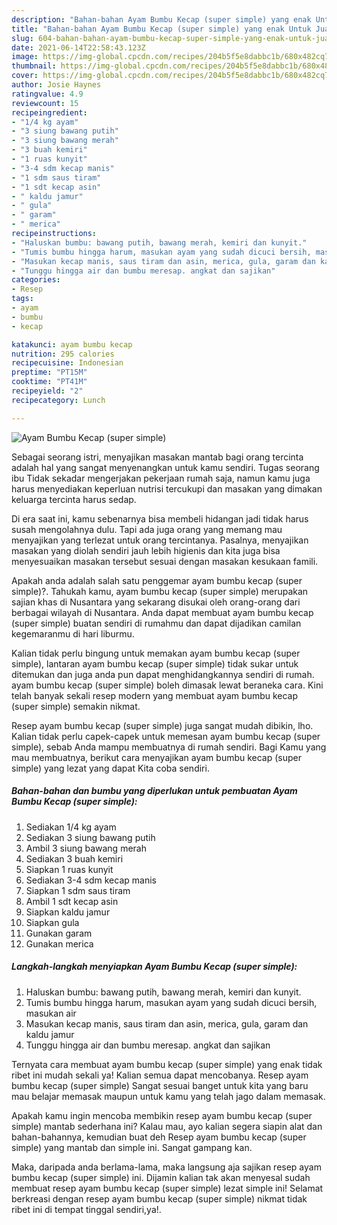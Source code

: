 ```yaml
---
description: "Bahan-bahan Ayam Bumbu Kecap (super simple) yang enak Untuk Jualan"
title: "Bahan-bahan Ayam Bumbu Kecap (super simple) yang enak Untuk Jualan"
slug: 604-bahan-bahan-ayam-bumbu-kecap-super-simple-yang-enak-untuk-jualan
date: 2021-06-14T22:58:43.123Z
image: https://img-global.cpcdn.com/recipes/204b5f5e8dabbc1b/680x482cq70/ayam-bumbu-kecap-super-simple-foto-resep-utama.jpg
thumbnail: https://img-global.cpcdn.com/recipes/204b5f5e8dabbc1b/680x482cq70/ayam-bumbu-kecap-super-simple-foto-resep-utama.jpg
cover: https://img-global.cpcdn.com/recipes/204b5f5e8dabbc1b/680x482cq70/ayam-bumbu-kecap-super-simple-foto-resep-utama.jpg
author: Josie Haynes
ratingvalue: 4.9
reviewcount: 15
recipeingredient:
- "1/4 kg ayam"
- "3 siung bawang putih"
- "3 siung bawang merah"
- "3 buah kemiri"
- "1 ruas kunyit"
- "3-4 sdm kecap manis"
- "1 sdm saus tiram"
- "1 sdt kecap asin"
- " kaldu jamur"
- " gula"
- " garam"
- " merica"
recipeinstructions:
- "Haluskan bumbu: bawang putih, bawang merah, kemiri dan kunyit."
- "Tumis bumbu hingga harum, masukan ayam yang sudah dicuci bersih, masukan air"
- "Masukan kecap manis, saus tiram dan asin, merica, gula, garam dan kaldu jamur"
- "Tunggu hingga air dan bumbu meresap. angkat dan sajikan"
categories:
- Resep
tags:
- ayam
- bumbu
- kecap

katakunci: ayam bumbu kecap 
nutrition: 295 calories
recipecuisine: Indonesian
preptime: "PT15M"
cooktime: "PT41M"
recipeyield: "2"
recipecategory: Lunch

---
```



![Ayam Bumbu Kecap (super simple)](https://img-global.cpcdn.com/recipes/204b5f5e8dabbc1b/680x482cq70/ayam-bumbu-kecap-super-simple-foto-resep-utama.jpg)

Sebagai seorang istri, menyajikan masakan mantab bagi orang tercinta adalah hal yang sangat menyenangkan untuk kamu sendiri. Tugas seorang ibu Tidak sekadar mengerjakan pekerjaan rumah saja, namun kamu juga harus menyediakan keperluan nutrisi tercukupi dan masakan yang dimakan keluarga tercinta harus sedap.

Di era  saat ini, kamu sebenarnya bisa membeli hidangan jadi tidak harus susah mengolahnya dulu. Tapi ada juga orang yang memang mau menyajikan yang terlezat untuk orang tercintanya. Pasalnya, menyajikan masakan yang diolah sendiri jauh lebih higienis dan kita juga bisa menyesuaikan masakan tersebut sesuai dengan masakan kesukaan famili. 



Apakah anda adalah salah satu penggemar ayam bumbu kecap (super simple)?. Tahukah kamu, ayam bumbu kecap (super simple) merupakan sajian khas di Nusantara yang sekarang disukai oleh orang-orang dari berbagai wilayah di Nusantara. Anda dapat membuat ayam bumbu kecap (super simple) buatan sendiri di rumahmu dan dapat dijadikan camilan kegemaranmu di hari liburmu.

Kalian tidak perlu bingung untuk memakan ayam bumbu kecap (super simple), lantaran ayam bumbu kecap (super simple) tidak sukar untuk ditemukan dan juga anda pun dapat menghidangkannya sendiri di rumah. ayam bumbu kecap (super simple) boleh dimasak lewat beraneka cara. Kini telah banyak sekali resep modern yang membuat ayam bumbu kecap (super simple) semakin nikmat.

Resep ayam bumbu kecap (super simple) juga sangat mudah dibikin, lho. Kalian tidak perlu capek-capek untuk memesan ayam bumbu kecap (super simple), sebab Anda mampu membuatnya di rumah sendiri. Bagi Kamu yang mau membuatnya, berikut cara menyajikan ayam bumbu kecap (super simple) yang lezat yang dapat Kita coba sendiri.

<!--inarticleads1-->

##### Bahan-bahan dan bumbu yang diperlukan untuk pembuatan Ayam Bumbu Kecap (super simple):

1. Sediakan 1/4 kg ayam
1. Sediakan 3 siung bawang putih
1. Ambil 3 siung bawang merah
1. Sediakan 3 buah kemiri
1. Siapkan 1 ruas kunyit
1. Sediakan 3-4 sdm kecap manis
1. Siapkan 1 sdm saus tiram
1. Ambil 1 sdt kecap asin
1. Siapkan  kaldu jamur
1. Siapkan  gula
1. Gunakan  garam
1. Gunakan  merica




<!--inarticleads2-->

##### Langkah-langkah menyiapkan Ayam Bumbu Kecap (super simple):

1. Haluskan bumbu: bawang putih, bawang merah, kemiri dan kunyit.
1. Tumis bumbu hingga harum, masukan ayam yang sudah dicuci bersih, masukan air
1. Masukan kecap manis, saus tiram dan asin, merica, gula, garam dan kaldu jamur
1. Tunggu hingga air dan bumbu meresap. angkat dan sajikan




Ternyata cara membuat ayam bumbu kecap (super simple) yang enak tidak ribet ini mudah sekali ya! Kalian semua dapat mencobanya. Resep ayam bumbu kecap (super simple) Sangat sesuai banget untuk kita yang baru mau belajar memasak maupun untuk kamu yang telah jago dalam memasak.

Apakah kamu ingin mencoba membikin resep ayam bumbu kecap (super simple) mantab sederhana ini? Kalau mau, ayo kalian segera siapin alat dan bahan-bahannya, kemudian buat deh Resep ayam bumbu kecap (super simple) yang mantab dan simple ini. Sangat gampang kan. 

Maka, daripada anda berlama-lama, maka langsung aja sajikan resep ayam bumbu kecap (super simple) ini. Dijamin kalian tak akan menyesal sudah membuat resep ayam bumbu kecap (super simple) lezat simple ini! Selamat berkreasi dengan resep ayam bumbu kecap (super simple) nikmat tidak ribet ini di tempat tinggal sendiri,ya!.

